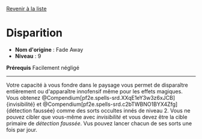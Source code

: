 [Revenir à la liste](list.md)

# Disparition

 * **Nom d'origine** : Fade Away
 * **Niveau** : 9


<p><span id="ctl00_MainContent_DetailedOutput"><strong>Prérequis</strong> Facilement négligé<br></span></p>
<hr>
<p>Votre capacité à vous fondre dans le paysage vous permet de disparaître entièrement ou d'apparaître innofensif même pour les effets magiques. Vous obtenez @Compendium[pf2e.spells-srd.XXqE1eY3w3z6xJCB]{invisibilité} et @Compendium[pf2e.spells-srd.c2bTWBNO1BYX4Zfg]{détection faussée} comme des sorts occultes innés de niveau 2. Vous ne pouvez cibler que vous-même avec <em>invisibilité</em> et vous devez être la cible primaire de <em>détection faussée</em>. Vus pouvez lancer chacun de ses sorts une fois par jour.&nbsp;</p>